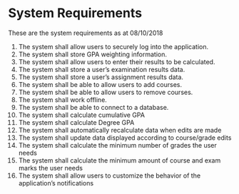 # System Requirements
These are the system requirements as at 08/10/2018

1.	The system shall allow users to securely log into the application.
2.	The system shall store GPA weighting information.
3.	The system shall allow users to enter their results to be calculated.
4.	The system shall store a user’s examination results data.
5.	The system shall store a user’s assignment results data.
6.	The system shall be able to allow users to add courses.
7.	The system shall be able to allow users to remove courses.
8.	The system shall work offline.
9.	The system shall be able to connect to a database.
10.	The system shall calculate cumulative GPA
11.	The system shall calculate Degree GPA
12.	The system shall automatically recalculate data when edits are made
13.	The system shall update data displayed according to course/grade edits
14.	The system shall calculate the minimum number of grades the user needs
15.	The system shall calculate the minimum amount of course and exam marks the user needs
16.	The system shall allow users to customize the behavior of the application’s notifications
